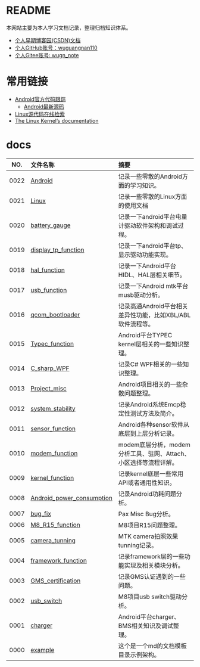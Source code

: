 # README

本网站主要为本人学习文档记录，整理归档知识体系。

* [个人早期博客园(CSDN)文档](http://blog.csdn.net/u011784994)
* [个人GitHub账号：wuguangnan110](https://github.com/wuguangnan110)
* [个人Gitee账号: wugn_note](https://gitee.com/wugn-note)

# 常用链接

* [Android官方代码跟踪](https://cs.android.com/android/platform/superproject)
  * [Android最新源码](http://aospxref.com/)
* [Linux源代码在线检索](https://elixir.bootlin.com/linux/latest/source)
* [The Linux Kernel’s documentation](https://www.kernel.org/doc/html/latest/)

# docs

NO.|文件名称|摘要
:--:|:--|:--
0022| [Android](src/0022_Android/README.md) | 记录一些零散的Android方面的学习知识。
0021| [Linux](src/0021_Linux/README.md) | 记录一些零散的Linux方面的使用文档
0020| [battery_gauge](src/0020_battery_gauge/README.md) | 记录一下android平台电量计驱动软件架构和调试过程。
0019| [display_tp_function](src/0019_display_tp_function/README.md) | 记录一下android平台tp、显示驱动功能实现。
0018| [hal_function](src/0018_hal_function/README.md) | 记录一下Android平台HIDL、HAL层相关细节。
0017| [usb_function](src/0017_usb_function/README.md) | 记录一下Android mtk平台musb驱动分析。
0016| [qcom_bootloader](src/0016_qcom_bootloader/README.md) | 记录高通Android平台相关差异性功能，比如XBL/ABL软件流程等。
0015| [Typec_function](src/0015_Typec_function/README.md) | Android平台TYPEC kernel层相关的一些知识整理。
0014| [C_sharp_WPF](src/0014_C_sharp_WPF/README.md) | 记录C# WPF相关的一些知识整理。
0013| [Project_misc](src/0013_Project_misc/README.md) | Android项目相关的一些杂散问题整理。
0012| [system_stability](src/0012_system_stability/README.md) | 记录Android系统Emcp稳定性测试方法及简介。
0011| [sensor_function](src/0011_sensor_function/README.md) | Android各种sensor软件从底层到上层分析记录。
0010| [modem_function](src/0010_modem_function/README.md) | modem底层分析，modem分析工具、驻网、Attach、小区选择等流程详解。
0009| [kernel_function](src/0009_kernel_function/README.md) | 记录kernel底层一些常用API或者通用性知识。
0008| [Android_power_consumption](src/0008_Android_power_consumption/README.md) | 记录Android功耗问题分析。
0007| [bug_fix](src/0007_bug_fix/README.md) | Pax Misc Bug分析。
0006| [M8_R15_function](src/0006_M8_R15_function/README.md) | M8项目R15问题整理。
0005| [camera_tunning](src/0005_camera_tunning/README.md) | MTK camera拍照效果tunning记录。
0004| [framework_function](src/0004_framework_function/README.md) | 记录framework层的一些功能实现及相关模块分析。
0003| [GMS_certification](src/0003_GMS_certification/README.md) | 记录GMS认证遇到的一些问题。
0002| [usb_switch](src/0002_usb_switch/README.md) | M8项目usb switch驱动分析。
0001| [charger](src/0001_charger/README.md) | Android平台charger、BMS相关知识及调试整理。
0000| [example](src/0000_example/README.md) | 这个是一个md的文档模板目录示例架构。
